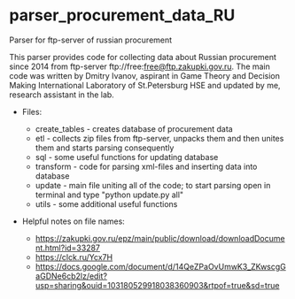 # parser_procurement_data_RU
 Parser for ftp-server of russian procurement

This parser provides code for collecting data about Russian procurement since 2014 from ftp-server ftp://free:free@ftp.zakupki.gov.ru.
The main code was written by Dmitry Ivanov, aspirant in Game Theory and Decision Making International Laboratory of St.Petersburg HSE and updated by me, research assistant in the lab.

* Files:
    + create_tables - creates database of procurement data
    + etl - collects zip files from ftp-server, unpacks them and then unites them and starts parsing consequently
    + sql - some useful functions for updating database
    + transform - code for parsing xml-files and inserting data into database
    + update - main file uniting all of the code; to start parsing open in terminal and type "python update.py all"
    + utils - some additional useful functions 
    
* Helpful notes on file names:
    + https://zakupki.gov.ru/epz/main/public/download/downloadDocument.html?id=33287
    + https://clck.ru/Ycx7H
    + https://docs.google.com/document/d/14QeZPaOvUmwK3_ZKwscgGaGDNe6cb2lz/edit?usp=sharing&ouid=103180529918038360903&rtpof=true&sd=true
            
            




   